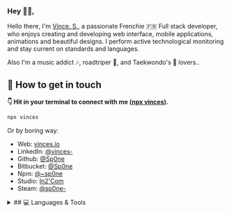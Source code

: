 ### Hey 👋🏻,

Hello there, I'm [Vince. S.][1], a passionate Frenchie 🇫🇷 Full stack developer, who enjoys creating and developing web interface, mobile applications, animations and beautiful designs. I perform active technological monitoring and stay current on standards and languages.

Also I'm a music addict 🎶, roadtriper 🚀, and Taekwondo's 🥋 lovers..


## 🔗 How to get in touch

**👇 Hit in your terminal to connect with me ([npx vinces](https://github.com/sp0ne/npx-card)).**

```bash
npx vinces
```

Or by boring way:

- Web: [vinces.io][1]
- LinkedIn: [@vinces-][2]
- Github: [@Sp0ne][3]
- Bitbucket: [@Sp0ne][4]
- Npm: [@~sp0ne][5]
- Studio: [In2'Com][6]
- Steam: [@sp0ne-][7]


<details>
<summary>## 💻 Languages & Tools</summary>

```javascript
import { HumanInterface } from '~/domain/model/human.model'

export const developer: HumanInterface[] = {
  /* Learning in progress on comment keys */
  web: {
    languages: {
      current: ['Php', 'Javascript', 'TypeScript', 'Node.js'],
      others: ['Yaml', 'jQuery', 'TypeScript', 'html5', 'css3',
              'WebPack', 'Axios', 'too long, boring...'],
    },
    framework: {
      php: ['Symfony', 'Laravel', 'SlimFramework'],
      test: ['PhpUnit', 'Behat'],
      js: ['Vue.js', 'Nuxt'] /* React */,
      css: ['Bootstrap', 'Material', 'Vuetify', 'etc..'],
    },
    databases: ['MySQL', 'MariaDB'] /* Elasticsearch, TypeSense */,
    cms: ['Wordpress', 'Drupal', 'Prestashop'],
  },
  devOps: {
    containers: ['Docker'],
    systems: ['Debian', 'Ubuntu', 'Raspberry', 'Windows'],
    webserver: ['Nginx', 'Apache'],
    tools: ['Git', 'Makefile'],
    /* orchestration: ['Kubernetes'], */
  },
  deployment: ['Capistrano'] /* Kubernetes */,
  continuous: ['Bitbucket pipeline'] /* Drone.io */,
  misc: ['Git', 'Firebase', 'Socket.IO'],
  software: ['Adobe CC', '3Ds Max', 'Libre Office', 'PhpStorm'],
}
```
<details>


<details>
<summary>## 🍻 Support Me</summary>

- Buy me a coffee: [@vinces][9]
- Paypal: [@vincesio][8]
<details>

[1]: https://vinces.io
[2]: https://www.linkedin.com/in/vinces-
[3]: https://github.com/Sp0ne
[4]: https://bitbucket.org/Sp0ne/
[5]: https://www.npmjs.com/~sp0ne
[6]: https://in2com.fr
[7]: https://steamcommunity.com/id/sp0ne-
[8]: https://www.paypal.com/paypalme/vincesio
[9]: https://www.buymeacoffee.com/vinces
